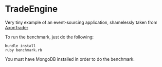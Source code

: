 # TradeEngine

Very tiny example of an event-sourcing application, shamelessly taken from [AxonTrader](https://github.com/AxonFramework/Axon-trader)

To run the benchmark, just do the following:

    bundle install
    ruby benchmark.rb

You must have MongoDB installed in order to do the benchmark.
